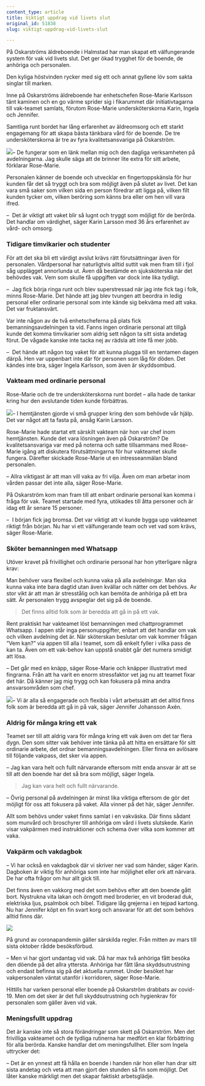```yaml
---
content_type: article
title: Viktigt uppdrag vid livets slut
original_id: 51838
slug: viktigt-uppdrag-vid-livets-slut

---
```


På Oskarströms äldreboende i Halmstad har man skapat ett välfungerande system för vak vid livets slut. Det ger ökad trygghet för de boende, de anhöriga och personalen.

Den kyliga höstvinden rycker med sig ett och annat gyllene löv som sakta singlar till marken.

Inne på Oskarströms äldreboende har enhetschefen Rose-Marie Karlsson tänt kaminen och en go värme sprider sig i fikarummet där initiativtagarna till vak-teamet samlats, förutom Rose-Marie undersköterskorna Karin, Ingela och Jennifer.

Samtliga runt bordet har lång erfarenhet av äldreomsorg och ett starkt engagemang för att skapa bästa tänkbara vård för de boende. De tre undersköterskorna är tre av fyra kvalitetsansvariga på Oskarström.

[![](https://www.suntarbetsliv.se/wp-content/uploads/2020/11/200x220-rose-marie-karlsson-foto-anna-rehnberg.jpg)](https://www.suntarbetsliv.se/wp-content/uploads/2020/11/200x220-rose-marie-karlsson-foto-anna-rehnberg.jpg)– De fungerar som en länk mellan mig och den dagliga verksamheten på avdelningarna. Jag skulle säga att de brinner lite extra för sitt arbete, förklarar Rose-Marie.

Personalen känner de boende och utvecklar en fingertoppskänsla för hur kunden får det så tryggt och bra som möjligt även på slutet av livet. Det kan vara små saker som vilken sida en person föredrar att ligga på, vilken filt kunden tycker om, vilken beröring som känns bra eller om hen vill vara ifred.

–  Det är viktigt att vaket blir så lugnt och tryggt som möjligt för de berörda. Det handlar om värdighet, säger Karin Larsson med 36 års erfarenhet av vård- och omsorg.

### Tidigare timvikarier och studenter

För att det ska bli ett värdigt avslut krävs rätt förutsättningar även för personalen. Vårdpersonal har naturligtvis alltid suttit vak men fram till i fjol såg upplägget annorlunda ut. Även då bestämde en sjuksköterska när det behövdes vak. Vem som skulle få uppgiften var dock inte lika tydligt.

–  Jag fick börja ringa runt och blev superstressad när jag inte fick tag i folk, minns Rose-Marie. Det hände att jag blev tvungen att beordra in ledig personal eller ordinarie personal som inte kände sig bekväma med att vaka. Det var fruktansvärt.

Var inte någon av de två enhetscheferna på plats fick bemanningsavdelningen ta vid. Fanns ingen ordinarie personal att tillgå kunde det komma timvikarier som aldrig sett någon ta sitt sista andetag förut. De vågade kanske inte tacka nej av rädsla att inte få mer jobb.

–  Det hände att någon tog vaket för att kunna plugga till en tentamen dagen därpå. Hen var uppenbart inte där för personen som låg för döden. Det kändes inte bra, säger Ingela Karlsson, som även är skyddsombud.

### Vakteam med ordinarie personal

Rose-Marie och de tre undersköterskorna runt bordet – alla hade de tankar kring hur den avslutande tiden kunde förbättras.

[![](https://www.suntarbetsliv.se/wp-content/uploads/2020/11/200x220-karin-larsson-foto-anna-rehnberg.jpg)](https://www.suntarbetsliv.se/wp-content/uploads/2020/11/200x220-karin-larsson-foto-anna-rehnberg.jpg)– I hemtjänsten gjorde vi små grupper kring den som behövde vår hjälp. Det var något att ta fasta på, ansåg Karin Larsson.

Rose-Marie hade startat ett särskilt vakteam när hon var chef inom hemtjänsten. Kunde det vara lösningen även på Oskarström? De kvalitetsansvariga var med på noterna och satte tillsammans med Rose-Marie igång att diskutera förutsättningarna för hur vakteamet skulle fungera. Därefter skickade Rose-Marie ut en intresseanmälan bland personalen.

– Allra viktigast är att man vill vaka av fri vilja. Även om man arbetar inom vården passar det inte alla, säger Rose-Marie.

På Oskarström kom man fram till att enbart ordinarie personal kan komma i fråga för vak. Teamet startade med fyra, utökades till åtta personer och är idag ett år senare 15 personer.

–  I början fick jag bromsa. Det var viktigt att vi kunde bygga upp vakteamet riktigt från början. Nu har vi ett välfungerande team och vet vad som krävs, säger Rose-Marie.

### Sköter bemanningen med Whatsapp

Utöver kravet på frivillighet och ordinarie personal har hon ytterligare några krav:

Man behöver vara flexibel och kunna vaka på alla avdelningar. Man ska kunna vaka inte bara dagtid utan även kvällar och nätter om det behövs. Av stor vikt är att man är stresstålig och kan bemöta de anhöriga på ett bra sätt. Är personalen trygg avspeglar det sig på de boende.

> Det finns alltid folk som är beredda att gå in på ett vak.

Rent praktiskt har vakteamet löst bemanningen med chattprogrammet Whatsapp. I appen står inga personuppgifter, enbart att det handlar om vak och vilken avdelning det är. När sköterskan beslutar om vak kommer frågan ”Vem kan?” via appen till alla i teamet, som då enkelt fyller i vilka pass de kan ta. Även om ett vak-behov kan uppstå snabbt går det numera smidigt att lösa.

– Det går med en knäpp, säger Rose-Marie och knäpper illustrativt med fingrarna. Från att ha varit en enorm stressfaktor vet jag nu att teamet fixar det här. Då känner jag mig trygg och kan fokusera på mina andra ansvarsområden som chef.

[![](https://www.suntarbetsliv.se/wp-content/uploads/2020/11/200x220-jennifer-johansson-axen-foto-anna-rehnberg.jpg)](https://www.suntarbetsliv.se/wp-content/uploads/2020/11/200x220-jennifer-johansson-axen-foto-anna-rehnberg.jpg)– Vi är alla så engagerade och flexibla i vårt arbetssätt att det alltid finns folk som är beredda att gå in på vak, säger Jennifer Johansson Axén.

### Aldrig för många kring ett vak

Teamet ser till att aldrig vara för många kring ett vak även om det tar flera dygn. Den som sitter vak behöver inte tänka på att hitta en ersättare för sitt ordinarie arbete, det ordnar bemanningsavdelningen. Eller finna en avlösare till följande vakpass, det sker via appen.

– Jag kan vara helt och fullt närvarande eftersom mitt enda ansvar är att se till att den boende har det så bra som möjligt, säger Ingela.

> Jag kan vara helt och fullt närvarande.

– Övrig personal på avdelningen är minst lika viktiga eftersom de gör det möjligt för oss att fokusera på vaket. Alla vinner på det här, säger Jennifer.

Allt som behövs under vaket finns samlat i en vakväska. Där finns sådant som munvård och broschyrer till anhöriga om vård i livets slutskede. Karin visar vakpärmen med instruktioner och schema över vilka som kommer att vaka.

### Vakpärm och vakdagbok

– Vi har också en vakdagbok där vi skriver ner vad som händer, säger Karin. Dagboken är viktig för anhöriga som inte har möjlighet eller ork att närvara. De har ofta frågor om hur allt gick till.

Det finns även en vakkorg med det som behövs efter att den boende gått bort. Nystrukna vita lakan och örngott med broderier, en vit broderad duk, elektriska ljus, psalmbok och bibel. Tidigare låg grejerna i en tejpad kartong. Nu har Jennifer köpt en fin svart korg och ansvarar för att det som behövs alltid finns där.

[![](https://www.suntarbetsliv.se/wp-content/uploads/2020/11/750x400-vakkorg-foto-anna-rehnberg.jpg)](https://www.suntarbetsliv.se/wp-content/uploads/2020/11/750x400-vakkorg-foto-anna-rehnberg.jpg)

På grund av coronapandemin gäller särskilda regler. Från mitten av mars till sista oktober rådde besöksförbud.

– Men vi har gjort undantag vid vak. Då har max två anhöriga fått besöka den döende på det allra yttersta. Anhöriga har fått låna skyddsutrustning och endast befinna sig på det aktuella rummet. Under besöket har vakpersonalen väntat utanför i korridoren, säger Rose-Marie.

Hittills har varken personal eller boende på Oskarström drabbats av covid-19. Men om det sker är det full skyddsutrustning och hygienkrav för personalen som gäller även vid vak.

### Meningsfullt uppdrag

Det är kanske inte så stora förändringar som skett på Oskarström. Men det frivilliga vakteamet och de tydliga rutinerna har medfört en klar förbättring för alla berörda. Kanske handlar det om meningsfullhet. Eller som Ingela uttrycker det:

– Det är en ynnest att få hålla en boende i handen när hon eller han drar sitt sista andetag och veta att man gjort den stunden så fin som möjligt. Det låter kanske märkligt men det skapar faktiskt arbetsglädje.

